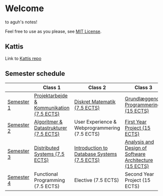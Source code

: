 # Welcome

to aguh's notes!

Feel free to use as you please, see [MIT License](./LICENSE.md).

## Kattis

Link to [Kattis repo](https://github.itu.dk/aguh/kattis)

## Semester schedule

||Class 1|Class 2|Class 3|
|---|---|---|---|
|[Semester 1](SEM_01)|[Projektarbejde & Kommunikation (7.5 ECTS)](SEM_01/BPAK/)|[Diskret Matematik (7.5 ECTS)](SEM_01/DMat/)|[Grundlæggende Programmering (15 ECTS)](SEM_01/GrPro/)|
|[Semester 2](SEM_02)|[Algoritmer & Datastrukturer (7.5 ECTS)](SEM_02/ADS/)|User Experience & Webprogrammering (7.5 ECTS)|[First Year Project (15 ECTS)](SEM_02/BFST/)|
|[Semester 3](SEM_03)|[Distributed Systems (7.5 ECTS)](SEM_03/DISSYS/)|[Introduction to Database Systems (7.5 ECTS)](SEM_03/IDB/)|[Analysis and Design of Software Architecture (15 ECTS)](SEM_03/BDSA/)|
|[Semester 4](SEM_04)|Functional Programming (7.5 ECTS)|Elective (7.5 ECTS)|Second Year Project (15 ECTS)|
